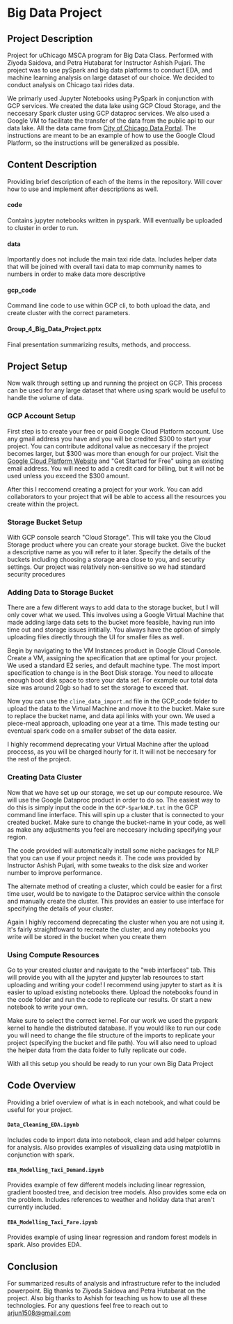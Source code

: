 # Big Data Project

## Project Description
Project for uChicago MSCA program for Big Data Class. Performed with Ziyoda Saidova, and Petra Hutabarat for Instructor Ashish Pujari. The project was to use pySpark and big data platforms to conduct EDA, and machine learning analysis on large dataset of our choice. We decided to conduct analysis on Chicago taxi rides data.

We primarly used Jupyter Notebooks using PySpark in conjunction with GCP services. We created the data lake using GCP Cloud Storage, and the neccesary Spark cluster using GCP dataproc services. We also used a Google VM to facilitate the transfer of the data from the public api to our data lake. All the data came from [City of Chicago Data Portal](data.cityofchicago.org). The instructions are meant to be an example of how to use the Google Cloud Platform, so the instructions will be generalized as possible.

## Content Description

Providing brief description of each of the items in the repository. Will cover how to use and implement after descriptions as well.

#### code
Contains jupyter notebooks written in pyspark. Will eventually be uploaded to cluster in order to run.

#### data
Importantly does not include the main taxi ride data. Includes helper data that will be joined with overall taxi data to map community names to numbers in order to make data more descriptive

#### gcp_code
Command line code to use within GCP cli, to both upload the data, and create cluster with the correct parameters.

#### Group_4_Big_Data_Project.pptx
Final presentation summarizing results, methods, and proccess.

## Project Setup

Now walk through setting up and running the project on GCP. This process can be used for any large dataset that where using spark would be useful to handle the volume of data. 

### GCP Account Setup

First step is to create your free or paid Google Cloud Platform account. Use any gmail address you have and you will be credited $300 to start your project. You can contribute additonal value as neccesary if the project becomes larger, but $300 was more than enough for our project. Visit the [Google Cloud Platform Website](https://cloud.google.com/) and "Get Started for Free" using an existing email address. You will need to add a credit card for billing, but it will not be used unless you exceed the $300 amount.

After this I reccomend creating a project for your work. You can add collaborators to your project that will be able to access all the resources you create within the project.

### Storage Bucket Setup

With GCP console search "Cloud Storage". This will take you the Cloud Storage product where you can create your storage bucket. Give the bucket a descriptive name as you will refer to it later. Specify the details of the buckets including choosing a storage area close to you, and security settings. Our project was relatively non-sensitive so we had standard security procedures

### Adding Data to Storage Bucket

There are a few different ways to add data to the storage bucket, but I will only cover what we used. This involves using a Google Virtual Machine that made adding large data sets to the bucket more feasible, having run into time out and storage issues intitially. You always have the option of simply uploading files directly through the UI for smaller files as well.

Begin by navigating to the VM Instances product in  Google Cloud Console. Create a VM, assigning the specification that are optimal for your project. We used a standard E2 series, and default machine type. The most import specification to change is in the Boot Disk storage. You need to allocate enough boot disk space to store your data set. For example our total data size was around 20gb so had to set the storage to exceed that.

Now you can use the `cline_data_import.md` file in the GCP_code folder to upload the data to the Virtual Machine and move it to the bucket. Make sure to replace the bucket name, and data api links with your own. We used a piece-meal approach, uploading one year at a time. This made testing our eventual spark code on a smaller subset of the data easier.

I highly recommend deprecating your Virtual Machine after the upload proccess, as you will be charged hourly for it. It will not be neccesary for the rest of the project.

### Creating Data Cluster

Now that we have set up our storage, we set up our compute resource. We will use the Google Dataproc product in order to do so. The easiest way to do this is simply input the code in the `GCP-SparkNLP.txt` in the GCP command line interface. This will spin up a cluster that is connected to your created bucket. Make sure to change the bucket-name in your code, as well as make any adjustments you feel are neccesary including specifying your region.

The code provided will automatically install some niche packages for NLP that you can use if your project needs it. The code was provided by Instructor Ashish Pujari, with some tweaks to the disk size and worker number to improve performance.

The alternate method of creating a cluster, which could be easier for a first time user, would be to navigate to the Dataproc service within the console and manually create the cluster. This provides an easier to use interface for specifying the details of your cluster.

Again I highly reccomend deprecating the cluster when you are not using it. It's fairly straightfoward to recreate the cluster, and any notebooks you write will be stored in the bucket when you create them

### Using Compute Resources

Go to your created cluster and navigate to the "web interfaces" tab. This will provide you with all the jupyter and jupyter lab resources to start uploading and writing your code! I recommend using jupyter to start as it is easier to upload existing notebooks there. Upload the notebooks found in the code folder and run the code to replicate our results. Or start a new notebook to write your own.

Make sure to select the correct kernel. For our work we used the pyspark kernel to handle the distributed database. If you would like to run our code you will need to change the file structure of the imports to replicate your project (specifying the bucket and file path). You will also need to upload the helper data from the data folder to fully replicate our code.

With all this setup you should be ready to run your own Big Data Project

## Code Overview

Providing a brief overview of what is in each notebook, and what could be useful for your project.

#### `Data_Cleaning_EDA.ipynb`

Includes code to import data into notebook, clean and add helper columns for analysis. Also provides examples of visualizing data using matplotlib in conjunction with spark.

#### `EDA_Modelling_Taxi_Demand.ipynb`

Provides example of few different models including linear regression, gradient boosted tree, and decision tree models. Also provides some eda on the problem. Includes references to weather and holiday data that aren't currently included.

#### `EDA_Modelling_Taxi_Fare.ipynb`

Provides example of using linear regression and random forest models in spark. Also provides EDA.

## Conclusion

For summarized results of analysis and infrastructure refer to the included powerpoint. Big thanks to Ziyoda Saidova and Petra Hutabarat on the project. Also big thanks to Ashish for teaching us how to use all these technologies. For any questions feel free to reach out to arjun1508@gmail.com
